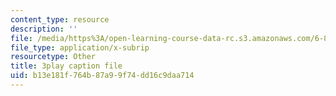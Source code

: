 ```yaml
---
content_type: resource
description: ''
file: /media/https%3A/open-learning-course-data-rc.s3.amazonaws.com/6-849-geometric-folding-algorithms-linkages-origami-polyhedra-fall-2012/b13e181f764b87a99f74dd16c9daa714_wBR4Q6nFyqk.srt
file_type: application/x-subrip
resourcetype: Other
title: 3play caption file
uid: b13e181f-764b-87a9-9f74-dd16c9daa714
---
```

